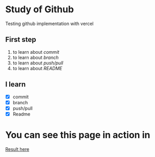 # Study of Github

Testing github implementation with vercel

## First step

1. to learn about _commit_
2. to learn about _branch_
3. to learn about _push/pull_
4. to learn about _README_


## I learn

- [x] commit
- [x] branch
- [x] push/pull
- [x] Readme

# You can see this page in action in

[Result here](https://this-is-test.vercel.app/)
